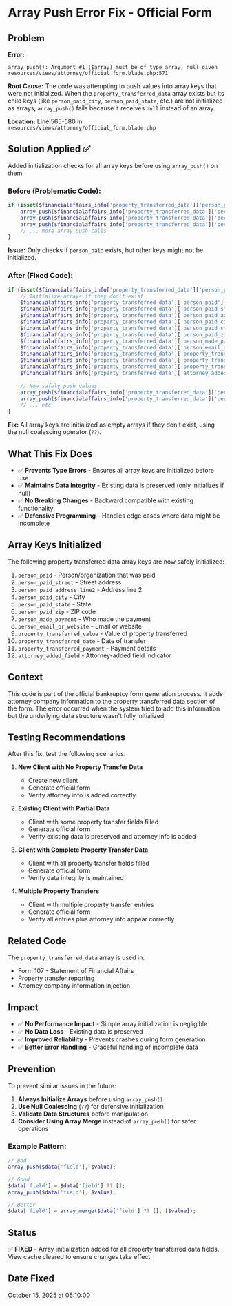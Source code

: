# Array Push Error Fix - Official Form

## Problem

**Error:**
```
array_push(): Argument #1 ($array) must be of type array, null given
resources/views/attorney/official_form.blade.php:571
```

**Root Cause:**
The code was attempting to push values into array keys that were not initialized. When the `property_transferred_data` array exists but its child keys (like `person_paid_city`, `person_paid_state`, etc.) are not initialized as arrays, `array_push()` fails because it receives `null` instead of an array.

**Location:** Line 565-580 in `resources/views/attorney/official_form.blade.php`

## Solution Applied ✅

Added initialization checks for all array keys before using `array_push()` on them.

### Before (Problematic Code):
```php
if (isset($financialaffairs_info['property_transferred_data']['person_paid'])) {
    array_push($financialaffairs_info['property_transferred_data']['person_paid'], $attorney_company['company_name']);
    array_push($financialaffairs_info['property_transferred_data']['person_paid_street'], $attorney_company['attorney_address']);
    array_push($financialaffairs_info['property_transferred_data']['person_paid_city'], $attorney_company['attorney_city']);
    // ... more array_push calls
}
```

**Issue:** Only checks if `person_paid` exists, but other keys might not be initialized.

### After (Fixed Code):
```php
if (isset($financialaffairs_info['property_transferred_data']['person_paid'])) {
    // Initialize arrays if they don't exist
    $financialaffairs_info['property_transferred_data']['person_paid'] = $financialaffairs_info['property_transferred_data']['person_paid'] ?? [];
    $financialaffairs_info['property_transferred_data']['person_paid_street'] = $financialaffairs_info['property_transferred_data']['person_paid_street'] ?? [];
    $financialaffairs_info['property_transferred_data']['person_paid_address_line2'] = $financialaffairs_info['property_transferred_data']['person_paid_address_line2'] ?? [];
    $financialaffairs_info['property_transferred_data']['person_paid_city'] = $financialaffairs_info['property_transferred_data']['person_paid_city'] ?? [];
    $financialaffairs_info['property_transferred_data']['person_paid_state'] = $financialaffairs_info['property_transferred_data']['person_paid_state'] ?? [];
    $financialaffairs_info['property_transferred_data']['person_paid_zip'] = $financialaffairs_info['property_transferred_data']['person_paid_zip'] ?? [];
    $financialaffairs_info['property_transferred_data']['person_made_payment'] = $financialaffairs_info['property_transferred_data']['person_made_payment'] ?? [];
    $financialaffairs_info['property_transferred_data']['person_email_or_website'] = $financialaffairs_info['property_transferred_data']['person_email_or_website'] ?? [];
    $financialaffairs_info['property_transferred_data']['property_transferred_value'] = $financialaffairs_info['property_transferred_data']['property_transferred_value'] ?? [];
    $financialaffairs_info['property_transferred_data']['property_transferred_date'] = $financialaffairs_info['property_transferred_data']['property_transferred_date'] ?? [];
    $financialaffairs_info['property_transferred_data']['property_transferred_payment'] = $financialaffairs_info['property_transferred_data']['property_transferred_payment'] ?? [];
    $financialaffairs_info['property_transferred_data']['attorney_added_field'] = $financialaffairs_info['property_transferred_data']['attorney_added_field'] ?? [];
    
    // Now safely push values
    array_push($financialaffairs_info['property_transferred_data']['person_paid'], $attorney_company['company_name']);
    array_push($financialaffairs_info['property_transferred_data']['person_paid_street'], $attorney_company['attorney_address']);
    // ... etc
}
```

**Fix:** All array keys are initialized as empty arrays if they don't exist, using the null coalescing operator (`??`).

## What This Fix Does

- ✅ **Prevents Type Errors** - Ensures all array keys are initialized before use
- ✅ **Maintains Data Integrity** - Existing data is preserved (only initializes if null)
- ✅ **No Breaking Changes** - Backward compatible with existing functionality
- ✅ **Defensive Programming** - Handles edge cases where data might be incomplete

## Array Keys Initialized

The following property transferred data array keys are now safely initialized:

1. `person_paid` - Person/organization that was paid
2. `person_paid_street` - Street address
3. `person_paid_address_line2` - Address line 2
4. `person_paid_city` - City
5. `person_paid_state` - State
6. `person_paid_zip` - ZIP code
7. `person_made_payment` - Who made the payment
8. `person_email_or_website` - Email or website
9. `property_transferred_value` - Value of property transferred
10. `property_transferred_date` - Date of transfer
11. `property_transferred_payment` - Payment details
12. `attorney_added_field` - Attorney-added field indicator

## Context

This code is part of the official bankruptcy form generation process. It adds attorney company information to the property transferred data section of the form. The error occurred when the system tried to add this information but the underlying data structure wasn't fully initialized.

## Testing Recommendations

After this fix, test the following scenarios:

1. **New Client with No Property Transfer Data**
   - Create new client
   - Generate official form
   - Verify attorney info is added correctly

2. **Existing Client with Partial Data**
   - Client with some property transfer fields filled
   - Generate official form
   - Verify existing data is preserved and attorney info is added

3. **Client with Complete Property Transfer Data**
   - Client with all property transfer fields filled
   - Generate official form
   - Verify data integrity is maintained

4. **Multiple Property Transfers**
   - Client with multiple property transfer entries
   - Generate official form
   - Verify all entries plus attorney info appear correctly

## Related Code

The `property_transferred_data` array is used in:

- Form 107 - Statement of Financial Affairs
- Property transfer reporting
- Attorney company information injection

## Impact

- ✅ **No Performance Impact** - Simple array initialization is negligible
- ✅ **No Data Loss** - Existing data is preserved
- ✅ **Improved Reliability** - Prevents crashes during form generation
- ✅ **Better Error Handling** - Graceful handling of incomplete data

## Prevention

To prevent similar issues in the future:

1. **Always Initialize Arrays** before using `array_push()`
2. **Use Null Coalescing** (`??`) for defensive initialization
3. **Validate Data Structures** before manipulation
4. **Consider Using Array Merge** instead of `array_push()` for safer operations

### Example Pattern:
```php
// Bad
array_push($data['field'], $value);

// Good
$data['field'] = $data['field'] ?? [];
array_push($data['field'], $value);

// Better
$data['field'] = array_merge($data['field'] ?? [], [$value]);
```

## Status

✅ **FIXED** - Array initialization added for all property transferred data fields. View cache cleared to ensure changes take effect.

## Date Fixed

October 15, 2025 at 05:10:00

